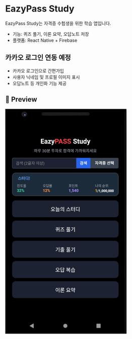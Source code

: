 # EazyPass Study

EazyPass Study는 자격증 수험생을 위한 학습 앱입니다.  
- 기능: 퀴즈 풀기, 이론 요약, 오답노트 저장  
- 플랫폼: React Native + Firebase

## 카카오 로그인 연동 예정
- 카카오 로그인으로 간편가입
- 사용자 닉네임 및 프로필 이미지 표시
- 오답노트 등 개인화 기능 제공

## 👀 Preview

![EasyPass Preview](./preview.gif)
